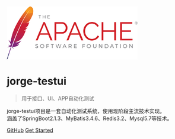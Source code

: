 
![logo](images/images.png)

# jorge-testui

> 用于接口、UI、APP自动化测试

jorge-testui项目是一套自动化测试系统，使用现阶段主流技术实现。  
涵盖了SpringBoot2.1.3、MyBatis3.4.6、Redis3.2、Mysql5.7等技术。

[GitHub](https://github.com/mufanglintest/testui-core)
[Get Started](README.md)


